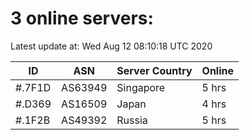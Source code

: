 # 3 online servers:

Latest update at: Wed Aug 12 08:10:18 UTC 2020

| ID | ASN | Server Country | Online |
| -- | --- | -------------- | ------ |
| #.7F1D | AS63949 | Singapore | 5 hrs |
| #.D369 | AS16509 | Japan | 4 hrs |
| #.1F2B | AS49392 | Russia | 5 hrs |

